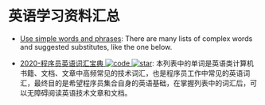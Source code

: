 # 英语学习资料汇总

- [Use simple words and phrases](https://www.plainlanguage.gov/guidelines/words/use-simple-words-phrases/): There are many lists of complex words and suggested substitutes, like the one below.

- [2020-程序员英语词汇宝典 ![code](https://ng-tech.icu/assets/code.svg) ![star](https://img.shields.io/github/stars/Wei-Xia/most-frequent-technology-english-words)](https://github.com/Wei-Xia/most-frequent-technology-english-words): 本列表中的单词是英语类计算机书籍、文档、文章中高频常见的技术词汇，也是程序员工作中常见的英语词汇，最终目的是希望程序员集合自身的英语基础，在掌握列表中的词汇后，可以无障碍阅读英语技术文章和文档。

